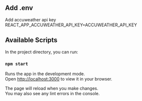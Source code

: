 ## Add .env

Add accuweather api key REACT_APP_ACCUWEATHER_API_KEY=ACCUWEATHER_API_KEY

## Available Scripts

In the project directory, you can run:

### `npm start`

Runs the app in the development mode.\
Open [http://localhost:3000](http://localhost:3000) to view it in your browser.

The page will reload when you make changes.\
You may also see any lint errors in the console.
